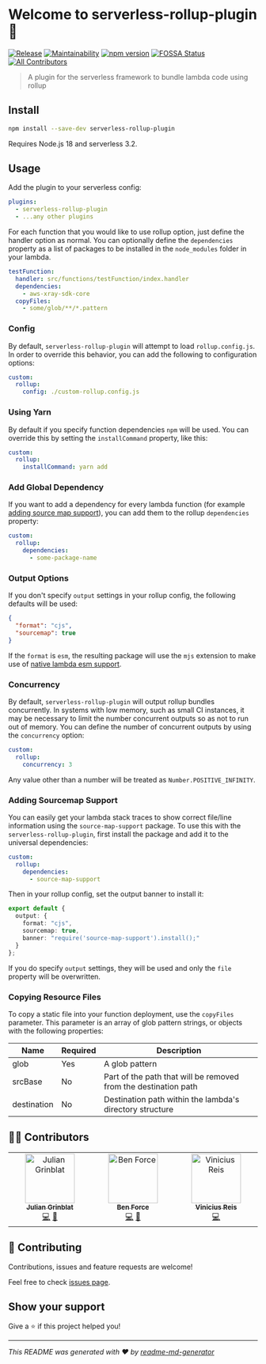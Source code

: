# Welcome to serverless-rollup-plugin 👋

[![Release](https://github.com/theBenForce/serverless-rollup-plugin/workflows/Release/badge.svg)](https://github.com/theBenForce/serverless-rollup-plugin/actions)
[![Maintainability](https://api.codeclimate.com/v1/badges/79e200bf72d884691c7a/maintainability)](https://codeclimate.com/github/theBenForce/serverless-rollup-plugin/maintainability)
[![npm version](https://badge.fury.io/js/serverless-rollup-plugin.svg)](https://badge.fury.io/js/serverless-rollup-plugin)
[![FOSSA Status](https://app.fossa.com/api/projects/git%2Bgithub.com%2FtheBenForce%2Fserverless-rollup-plugin.svg?type=shield)](https://app.fossa.com/projects/git%2Bgithub.com%2FtheBenForce%2Fserverless-rollup-plugin?ref=badge_shield)
[![All Contributors](https://img.shields.io/github/all-contributors/theBenForce/serverless-rollup-plugin?color=ee8449&style=flat-square)](#contributors)

> A plugin for the serverless framework to bundle lambda code using rollup

## Install

```sh
npm install --save-dev serverless-rollup-plugin
```

Requires Node.js 18 and serverless 3.2.

## Usage

Add the plugin to your serverless config:

```yaml
plugins:
  - serverless-rollup-plugin
  - ...any other plugins
```

For each function that you would like to use rollup option, just define the handler option as normal. You can
optionally define the `dependencies` property as a list of packages to be installed in the `node_modules` folder
in your lambda.

```yaml
testFunction:
  handler: src/functions/testFunction/index.handler
  dependencies:
    - aws-xray-sdk-core
  copyFiles:
    - some/glob/**/*.pattern
```

### Config

By default, `serverless-rollup-plugin` will attempt to load `rollup.config.js`.
In order to override this behavior, you can add the following to configuration options:

```yaml
custom:
  rollup:
    config: ./custom-rollup.config.js
```

### Using Yarn

By default if you specify function dependencies `npm` will be used. You can override this by setting the `installCommand` property, like this:

```yaml
custom:
  rollup:
    installCommand: yarn add
```

### Add Global Dependency

If you want to add a dependency for every lambda function (for example [adding source map support](#adding-sourcemap-support)), you can add them to the rollup `dependencies` property:

```yaml
custom:
  rollup:
    dependencies:
      - some-package-name
```

### Output Options

If you don't specify `output` settings in your rollup config, the following defaults will be used:

```json
{
  "format": "cjs",
  "sourcemap": true
}
```

If the `format` is `esm`, the resulting package will use the `mjs` extension to make use of [native lambda esm support](https://aws.amazon.com/blogs/compute/using-node-js-es-modules-and-top-level-await-in-aws-lambda/).

### Concurrency

By default, `serverless-rollup-plugin` will output rollup bundles concurrently.
In systems with low memory, such as small CI instances, it may be necessary to limit the number concurrent outputs so as not to run out of memory.
You can define the number of concurrent outputs by using the `concurrency` option:

```yaml
custom:
  rollup:
    concurrency: 3
```

Any value other than a number will be treated as `Number.POSITIVE_INFINITY`.

### Adding Sourcemap Support

You can easily get your lambda stack traces to show correct file/line information using the `source-map-support` package.
To use this with the `serverless-rollup-plugin`, first install the package and add it to the universal dependencies:

```yaml
custom:
  rollup:
    dependencies:
      - source-map-support
```

Then in your rollup config, set the output banner to install it:

```typescript
export default {
  output: {
    format: "cjs",
    sourcemap: true,
    banner: "require('source-map-support').install();"
  }
};
```

If you do specify `output` settings, they will be used and only the `file` property will be overwritten.

### Copying Resource Files

To copy a static file into your function deployment, use the `copyFiles` parameter. This
parameter is an array of glob pattern strings, or objects with the following properties:

| Name        | Required | Description                                                     |
| ----------- | -------- | --------------------------------------------------------------- |
| glob        | Yes      | A glob pattern                                                  |
| srcBase     | No       | Part of the path that will be removed from the destination path |
| destination | No       | Destination path within the lambda's directory structure        |

## 🧑‍💻 Contributors

<!-- ALL-CONTRIBUTORS-LIST:START - Do not remove or modify this section -->
<!-- prettier-ignore-start -->
<!-- markdownlint-disable -->
<table>
  <tbody>
    <tr>
      <td align="center" valign="top" width="14.28%"><a href="https://github.com/perrin4869"><img src="https://avatars.githubusercontent.com/u/5774716?v=4?s=100" width="100px;" alt="Julian Grinblat"/><br /><sub><b>Julian Grinblat</b></sub></a><br /><a href="https://github.com/theBenForce/serverless-rollup-plugin/commits?author=perrin4869" title="Code">💻</a> <a href="#maintenance-perrin4869" title="Maintenance">🚧</a></td>
      <td align="center" valign="top" width="14.28%"><a href="https://theBenForce.com"><img src="https://avatars.githubusercontent.com/u/1892467?v=4?s=100" width="100px;" alt="Ben Force"/><br /><sub><b>Ben Force</b></sub></a><br /><a href="https://github.com/theBenForce/serverless-rollup-plugin/commits?author=theBenForce" title="Code">💻</a> <a href="https://github.com/theBenForce/serverless-rollup-plugin/commits?author=theBenForce" title="Documentation">📖</a></td>
      <td align="center" valign="top" width="14.28%"><a href="https://vinicius73.dev/"><img src="https://avatars.githubusercontent.com/u/1561347?v=4?s=100" width="100px;" alt="Vinicius Reis"/><br /><sub><b>Vinicius Reis</b></sub></a><br /><a href="https://github.com/theBenForce/serverless-rollup-plugin/commits?author=vinicius73" title="Code">💻</a></td>
    </tr>
  </tbody>
</table>

<!-- markdownlint-restore -->
<!-- prettier-ignore-end -->

<!-- ALL-CONTRIBUTORS-LIST:END -->

## 🤝 Contributing

Contributions, issues and feature requests are welcome!

Feel free to check [issues page](https://github.com/drg-adaptive/serverless-rollup-plugin/issues).

## Show your support

Give a ⭐️ if this project helped you!

---

_This README was generated with ❤️ by [readme-md-generator](https://github.com/kefranabg/readme-md-generator)_
